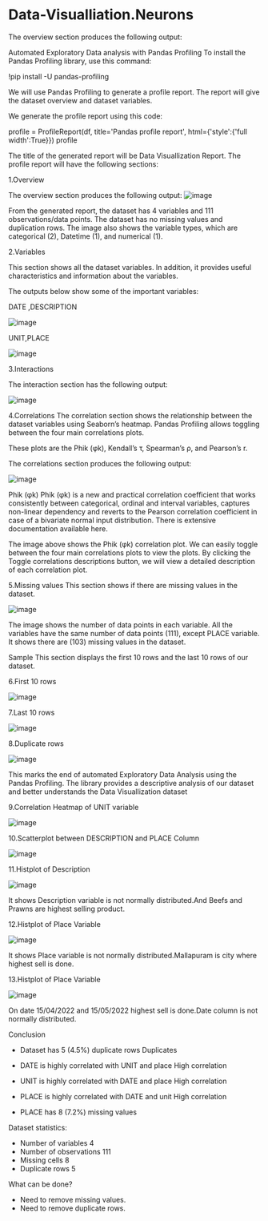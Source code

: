# Data-Visualliation.Neurons

The overview section produces the following output:

Automated Exploratory Data analysis with Pandas Profiling
To install the Pandas Profiling library, use this command:

!pip install -U pandas-profiling

We will use Pandas Profiling to generate a profile report. The report will give the dataset overview and dataset variables.

We generate the profile report using this code:

profile = ProfileReport(df, title='Pandas profile report', html={'style':{'full width':True}})
profile

The title of the generated report will be Data Visuallization Report. The profile report will have the following sections:

1.Overview

The overview section produces the following output:
![image](https://user-images.githubusercontent.com/108016928/195483278-d6fef901-ece0-4dab-a8ac-71fc62e7e67f.png)

From the generated report, the dataset has 4 variables and 111 observations/data points. The dataset has no missing values and duplication rows. The image also shows the variable types, which are categorical (2), Datetime (1), and numerical (1).

2.Variables

This section shows all the dataset variables. In addition, it provides useful characteristics and information about the variables.

The outputs below show some of the important variables:

DATE ,DESCRIPTION

![image](https://user-images.githubusercontent.com/108016928/195483675-b723daea-6b53-437d-8d40-cdbbc31c6ee4.png)

UNIT,PLACE

![image](https://user-images.githubusercontent.com/108016928/195483854-f7a4dbdd-bf63-47f3-85a3-72d04b57c50c.png)

3.Interactions

The interaction section has the following output:

![image](https://user-images.githubusercontent.com/108016928/195483992-07133358-e7b7-40cd-ac25-68b1a5401651.png)

4.Correlations
The correlation section shows the relationship between the dataset variables using Seaborn’s heatmap. Pandas Profiling allows toggling between the four main correlations plots.

These plots are the Phik (φk), Kendall’s τ, Spearman’s ρ, and Pearson’s r.

The correlations section produces the following output:

![image](https://user-images.githubusercontent.com/108016928/195486057-76dea40b-dadd-4c8c-8dde-03aba031bfcb.png)

Phik (φk)
Phik (φk) is a new and practical correlation coefficient that works consistently between categorical, ordinal and interval variables, captures non-linear dependency and reverts to the Pearson correlation coefficient in case of a bivariate normal input distribution. There is extensive documentation available here.

The image above shows the Phik (φk) correlation plot. We can easily toggle between the four main correlations plots to view the plots. By clicking the Toggle correlations descriptions button, we will view a detailed description of each correlation plot.

5.Missing values
This section shows if there are missing values in the dataset.

![image](https://user-images.githubusercontent.com/108016928/195486505-bf05a951-dede-475b-8f83-245c99cece3e.png)

The image shows the number of data points in each variable. All the variables have the same number of data points (111), except PLACE variable. It shows there are (103) missing values in the dataset.

Sample
This section displays the first 10 rows and the last 10 rows of our dataset.

6.First 10 rows

![image](https://user-images.githubusercontent.com/108016928/195486972-2bc7e496-874d-4a13-b6ff-ce4ff1497211.png)

7.Last 10 rows

![image](https://user-images.githubusercontent.com/108016928/195487676-769e40ae-0d63-42c9-8817-7bafd026b630.png)

8.Duplicate rows

![image](https://user-images.githubusercontent.com/108016928/195487737-4e03b6b3-d3bc-4de1-9b54-f1cbca7e4aea.png)

This marks the end of automated Exploratory Data Analysis using the Pandas Profiling. The library provides a descriptive analysis of our dataset and better understands the Data Visuallization dataset

9.Correlation Heatmap of UNIT variable

![image](https://user-images.githubusercontent.com/108016928/195488439-5be077db-9a00-4322-9f35-5f26e4acde8f.png)

10.Scatterplot between DESCRIPTION and PLACE Column

![image](https://user-images.githubusercontent.com/108016928/195489644-a907b40a-0f3d-49a9-84c2-286d7fea0182.png)

11.Histplot of Description

![image](https://user-images.githubusercontent.com/108016928/195489965-b569f76e-1036-4b99-a271-7643b5343428.png)

It shows Description variable is not normally distributed.And Beefs and Prawns are highest selling product.

12.Histplot of Place Variable 

![image](https://user-images.githubusercontent.com/108016928/195490780-5ffddbe6-e8ca-4715-83c0-163e88ff9475.png)

It shows Place variable is not normally distributed.Mallapuram is city where highest sell is done. 

13.Histplot of Place Variable 

![image](https://user-images.githubusercontent.com/108016928/195491326-7caf3cf5-b479-4b87-a9b0-6609b7b15601.png)

On date 15/04/2022 and 15/05/2022 highest sell is done.Date column is not normally distributed.

Conclusion

- Dataset has 5 (4.5%) duplicate rows Duplicates

- DATE is highly correlated with UNIT and place High correlation

- UNIT is highly correlated with DATE and place High correlation

- PLACE is highly correlated with DATE and unit High correlation

- PLACE has 8 (7.2%) missing values

Dataset statistics:

- Number of variables 4
- Number of observations 111
- Missing cells 8
- Duplicate rows 5

What can be done?

- Need to remove missing values.
- Need to remove duplicate rows.










